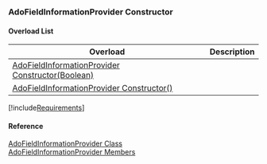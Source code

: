 ﻿### AdoFieldInformationProvider Constructor

#### Overload List

| Overload | Description |
| --- | --- |
| [AdoFieldInformationProvider Constructor(Boolean)](FChoice.Foundation.Clarify.Compatibility~FChoice.Foundation.Clarify.Compatibility.AdoFieldInformationProvider~_ctor(Boolean).md) |   |
| [AdoFieldInformationProvider Constructor()](FChoice.Foundation.Clarify.Compatibility~FChoice.Foundation.Clarify.Compatibility.AdoFieldInformationProvider~_ctor().md) |   |

[!include[Requirements](../partials/requirements.md)]



#### Reference

[AdoFieldInformationProvider Class](FChoice.Foundation.Clarify.Compatibility~FChoice.Foundation.Clarify.Compatibility.AdoFieldInformationProvider.md)  
[AdoFieldInformationProvider Members](FChoice.Foundation.Clarify.Compatibility~FChoice.Foundation.Clarify.Compatibility.AdoFieldInformationProvider_members.md)